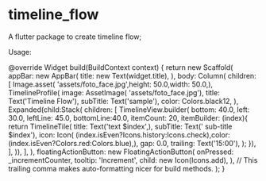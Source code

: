 # timeline_flow

A flutter package to create timeline flow;


Usage:

@override
  Widget build(BuildContext context) {
    return new Scaffold(
      appBar: new AppBar(
        title: new Text(widget.title),
      ),
      body: Column(
        children: <Widget>[
          Image.asset( 'assets/foto_face.jpg',height: 50.0,width: 50.0,),
          TimelineProfile(
              image: AssetImage( 'assets/foto_face.jpg'),
              title: Text('Timeline Flow'),
              subTitle: Text('sample'),
              color: Colors.black12,
              ),
          Expanded(child:Stack(
            children: <Widget>[
              TimelineView.builder( bottom: 40.0, left: 30.0, leftLine: 45.0, bottomLine:40.0,  itemCount: 20, itemBuilder: (index){
                return TimelineTile(
                  title: Text('text $index',),
                  subTitle: Text(' sub-title $index'),
                  icon: Icon( (index.isEven?Icons.history:Icons.check),color: (index.isEven?Colors.red:Colors.blue),),
                  gap: 0.0,
                  trailing: Text('15:00'),
                  );
              }),
            ],
          )),
        ],
      ),
      floatingActionButton: new FloatingActionButton(
        onPressed: _incrementCounter,
        tooltip: 'Increment',
        child: new Icon(Icons.add),
      ), // This trailing comma makes auto-formatting nicer for build methods.
    );
  }

     